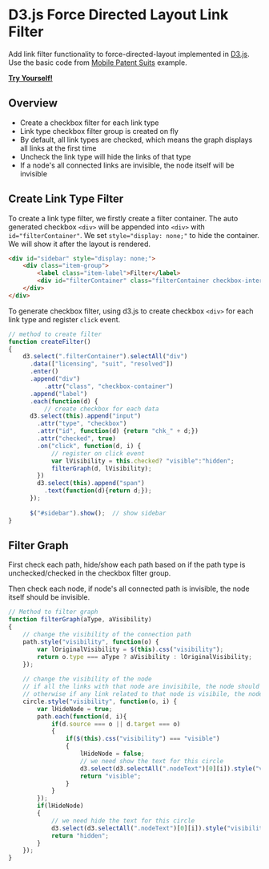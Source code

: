D3.js Force Directed Layout Link Filter
=======================================

Add link filter functionality to force-directed-layout implemented in [D3.js](http://d3js.org/). Use the basic code from [Mobile Patent Suits](http://bl.ocks.org/mbostock/1153292) example.

**[Try Yourself!](http://jsfiddle.net/zhanghuancs/sdRR2/)**

Overview
--------
- Create a checkbox filter for each link type
- Link type checkbox filter group is created on fly
- By default, all link types are checked, which means the graph displays all links at the first time
- Uncheck the link type will hide the links of that type
- If a node's all connected links are invisible, the node itself will be invisible

Create Link Type Filter
-----------------------
To create a link type filter, we firstly create a filter container. The auto generated checkbox `<div>` will be appended into `<div>` with `id="filterContainer"`. We set `style="display: none;"` to hide the container. We will show it after the layout is rendered.

```html
<div id="sidebar" style="display: none;">
    <div class="item-group">
        <label class="item-label">Filter</label>  
        <div id="filterContainer" class="filterContainer checkbox-interaction-group"></div>
    </div>
</div>	
```

To generate checkbox filter, using d3.js to create checkbox `<div>` for each link type and register `click` event. 

```javascript
// method to create filter
function createFilter()
{
    d3.select(".filterContainer").selectAll("div")
      .data(["licensing", "suit", "resolved"])
      .enter()
      .append("div")
          .attr("class", "checkbox-container")
      .append("label")
      .each(function(d) {
          // create checkbox for each data
	  d3.select(this).append("input")
	    .attr("type", "checkbox")
	    .attr("id", function(d) {return "chk_" + d;})
	    .attr("checked", true)
	    .on("click", function(d, i) {
			// register on click event
			var lVisibility = this.checked? "visible":"hidden";
			filterGraph(d, lVisibility);
	    })
	    d3.select(this).append("span")
	      .text(function(d){return d;});
      });
							
      $("#sidebar").show();  // show sidebar
}
```

Filter Graph
------------
First check each path, hide/show each path based on if the path type is unchecked/checked in the checkbox filter group. 

Then check each node, if node's all connected path is invisible, the node itself should be invisible.

```javascript
// Method to filter graph
function filterGraph(aType, aVisibility)
{	
    // change the visibility of the connection path
	path.style("visibility", function(o) {
		var lOriginalVisibility = $(this).css("visibility");
		return o.type === aType ? aVisibility : lOriginalVisibility;
	});	
					        
	// change the visibility of the node
	// if all the links with that node are invisibile, the node should also be invisible
	// otherwise if any link related to that node is visibile, the node should be visible
	circle.style("visibility", function(o, i) {	
		var lHideNode = true;
		path.each(function(d, i){
			if(d.source === o || d.target === o)
			{
				if($(this).css("visibility") === "visible")
				{
					lHideNode = false;
					// we need show the text for this circle
					d3.select(d3.selectAll(".nodeText")[0][i]).style("visibility","visible");
					return "visible";
				}
			}
		});
		if(lHideNode)
		{
			// we need hide the text for this circle 
			d3.select(d3.selectAll(".nodeText")[0][i]).style("visibility","hidden");
			return "hidden";
		}
	});
}
```